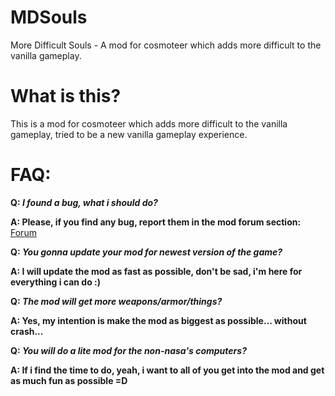 # MDSouls
More Difficult Souls - A mod for cosmoteer which adds more difficult to the vanilla gameplay.

# What is this?
This is a mod for cosmoteer which adds more difficult to the vanilla gameplay, tried to be a new vanilla gameplay experience.

# FAQ:
**Q: _I found a bug, what i should do?_**

**A: Please, if you find any bug, report them in the mod forum section:** [Forum](https://forum.cosmoteer.net/d/730-md-souls-mod)

**Q: _You gonna update your mod for newest version of the game?_**

**A: I will update the mod as fast as possible, don't be sad, i'm here for everything i can do :)**

**Q: _The mod will get more weapons/armor/things?_**

**A: Yes, my intention is make the mod as biggest as possible... without crash...**

**Q: _You will do a lite mod for the non-nasa's computers?_**

**A: If i find the time to do, yeah, i want to all of you get into the mod and get as much fun as possible =D**
